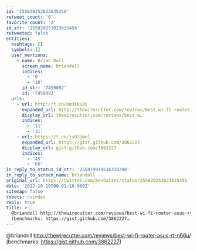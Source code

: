 ```yaml
---
id: '255820253823635456'
retweet_count: '0'
favorite_count: '2'
id_str: '255820253823635456'
retweeted: false
entities:
  hashtags: []
  symbols: []
  user_mentions:
    - name: Brian Doll
      screen_name: briandoll
      indices:
        - '0'
        - '10'
      id_str: '7459092'
      id: '7459092'
  urls:
    - url: http://t.co/Km3iKu0i
      expanded_url: http://thewirecutter.com/reviews/best-wi-fi-router-asus-rt-n66u/
      display_url: thewirecutter.com/reviews/best-w…
      indices:
        - '11'
        - '31'
    - url: https://t.co/jsU3jmol
      expanded_url: https://gist.github.com/3862227
      display_url: gist.github.com/3862227
      indices:
        - '45'
        - '66'
in_reply_to_status_id_str: '255819910616330240'
in_reply_to_screen_name: briandoll
original_url: https://twitter.com/benbalter/status/255820253823635456
date: '2012-10-10T00:01:16.000Z'
sitemap: false
robots: noindex
reply: true
title: >-
  @briandoll http://thewirecutter.com/reviews/best-wi-fi-router-asus-rt-n66u/
  (benchmarks: https://gist.github.com/3862227…
---
```


@briandoll http://thewirecutter.com/reviews/best-wi-fi-router-asus-rt-n66u/ (benchmarks: https://gist.github.com/3862227)